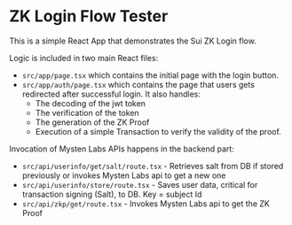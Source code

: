 # ZK Login Flow Tester


This is a simple React App that demonstrates the Sui ZK Login flow.

Logic is included in two main React files:

 - `src/app/page.tsx` which contains the initial page with the login button.
 - `src/app/auth/page.tsx` which contains the page that users gets redirected after successful login. It also handles:
   - The decoding of the jwt token
   - The verification of the token
   - The generation of the ZK Proof
   - Execution of a simple Transaction to verify the validity of the proof.


Invocation of Mysten Labs APIs happens in the backend part:

- `src/api/userinfo/get/salt/route.tsx` - Retrieves salt from DB if stored previously or invokes Mysten Labs api to get a new one
- `src/api/userinfo/store/route.tsx` - Saves user data, critical for transaction signing (Salt), to DB. Key = subject Id
- `src/api/zkp/get/route.tsx` - Invokes Mysten Labs api to get the ZK Proof



